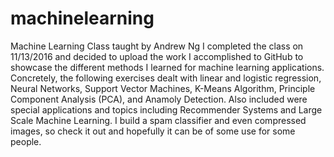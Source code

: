 # machinelearning
Machine Learning Class taught by Andrew Ng
I completed the class on 11/13/2016 and decided to upload the work I accomplished to GitHub to showcase the different methods
I learned for machine learning applications. Concretely, the following exercises dealt with linear and logistic regression, Neural
Networks, Support Vector Machines, K-Means Algorithm, Principle Component Analysis (PCA), and Anamoly Detection. Also included were
special applications and topics including Recommender Systems and Large Scale Machine Learning. I build a spam classifier and even 
compressed images, so check it out and hopefully it can be of some use for some people. 
